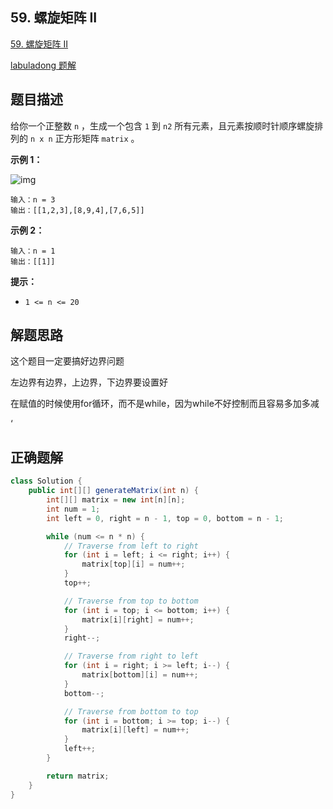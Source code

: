 ## 59. 螺旋矩阵 II

[59. 螺旋矩阵 II](https://leetcode.cn/problems/spiral-matrix-ii/)

[labuladong 题解](https://labuladong.github.io/article/slug.html?slug=spiral-matrix-ii)



## 题目描述

给你一个正整数 `n` ，生成一个包含 `1` 到 `n2` 所有元素，且元素按顺时针顺序螺旋排列的 `n x n` 正方形矩阵 `matrix` 。

 

**示例 1：**

![img](https://assets.leetcode.com/uploads/2020/11/13/spiraln.jpg)

```
输入：n = 3
输出：[[1,2,3],[8,9,4],[7,6,5]]
```

**示例 2：**

```
输入：n = 1
输出：[[1]]
```

 

**提示：**

- `1 <= n <= 20`





## 解题思路

这个题目一定要搞好边界问题

左边界有边界，上边界，下边界要设置好

在赋值的时候使用for循环，而不是while，因为while不好控制而且容易多加多减

‘

## 正确题解

```java
class Solution {
    public int[][] generateMatrix(int n) {
        int[][] matrix = new int[n][n];
        int num = 1;
        int left = 0, right = n - 1, top = 0, bottom = n - 1;

        while (num <= n * n) {
            // Traverse from left to right
            for (int i = left; i <= right; i++) {
                matrix[top][i] = num++;
            }
            top++;

            // Traverse from top to bottom
            for (int i = top; i <= bottom; i++) {
                matrix[i][right] = num++;
            }
            right--;

            // Traverse from right to left
            for (int i = right; i >= left; i--) {
                matrix[bottom][i] = num++;
            }
            bottom--;

            // Traverse from bottom to top
            for (int i = bottom; i >= top; i--) {
                matrix[i][left] = num++;
            }
            left++;
        }

        return matrix;
    }
}

```

